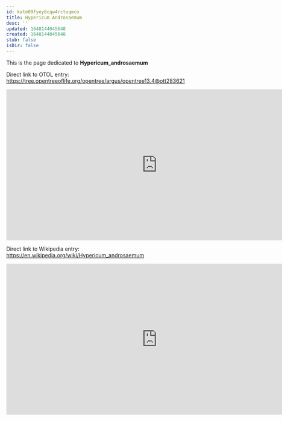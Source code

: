 ```yaml
---
id: katm09fyey6cqw4rctuqmco
title: Hypericum Androsaemum
desc: ''
updated: 1648144045648
created: 1648144045648
stub: false
isDir: false
---
```

This is the page dedicated to **Hypericum_androsaemum**


Direct link to OTOL entry: https://tree.opentreeoflife.org/opentree/argus/opentree13.4@ott283621



<html>
    <body>
    <iframe src="https://tree.opentreeoflife.org/opentree/argus/opentree13.4@ott283621"
    width="800" height="400" frameborder="0" allowfullscreen> </iframe>
    </body>
</html>
    


Direct link to Wikipedia entry: https://en.wikipedia.org/wiki/Hypericum_androsaemum



<html>
    <body>
    <iframe src="https://en.wikipedia.org/wiki/Hypericum_androsaemum"
    width="800" height="400" frameborder="0" allowfullscreen> </iframe>
    </body>
</html>
    

